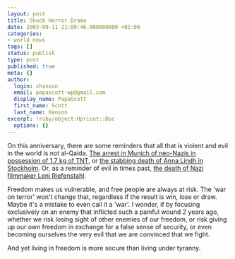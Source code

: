 ```yaml
---
layout: post
title: Shock Horror Drama
date: 2003-09-11 21:09:46.000000000 +02:00
categories:
- world news
tags: []
status: publish
type: post
published: true
meta: {}
author:
  login: shanson
  email: papascott-wp@gmail.com
  display_name: PapaScott
  first_name: Scott
  last_name: Hanson
excerpt: !ruby/object:Hpricot::Doc
  options: {}
---
```

<p>On this anniversary, there are some reminders that all that is violent and evil in the world is not al-Qaida. <a title="BBC NEWS | Europe | German 'neo-Nazi plot' investigated" href="http://news.bbc.co.uk/2/hi/europe/3098064.stm">The arrest in Munich of neo-Nazis in possession of 1.7 kg of TNT</a>, or <a title="Guardian Unlimited | The Guardian | Swedish foreign minister dies after stabbing" href="http://www.guardian.co.uk/international/story/0,3604,1039822,00.html">the stabbing death of Anna Lindh in Stockholm</a>. Or, as a reminder of evil in times past, <a title="Leni Riefenstahl, Filmmaker and Nazi Propagandist, Dies at 101" href="http://www.nytimes.com/2003/09/09/obituaries/09CND-RIEF.html?ex=1063771200&amp;en=457e2481312cdf2e&amp;ei=5062">the death of Nazi filmmaker Leni Riefenstahl</a>.</p>
<p>Freedom makes us vulnerable, and free people are always at risk. The 'war on terror' won't change that, regardless if the result is win, lose or draw. Maybe it's a mistake to even call it a 'war'. I wonder, if by focusing exclusively on an enemy that inflicted such a painful wound 2 years ago, whether we risk losing sight of other enemies of our freedom, or risk giving up our own freedom in exchange for a false sense of security, or even becoming ourselves the very evil that we are convinced that we fight.</p>
<p>And yet living in freedom is more secure than living under tyranny.</p>
